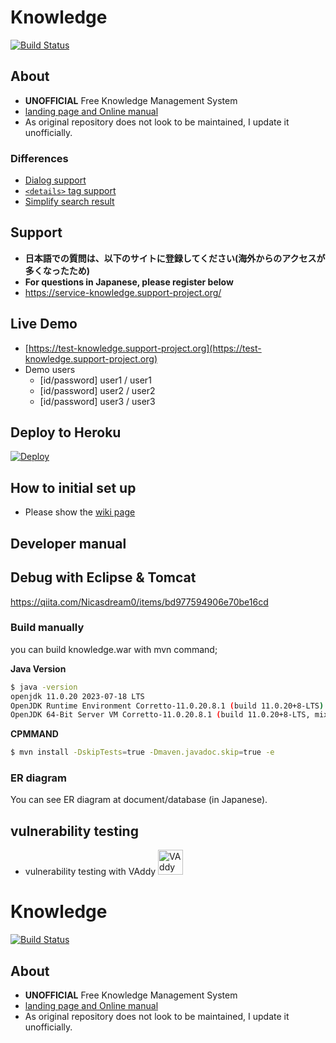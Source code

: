 # Knowledge

[![Build Status](https://travis-ci.org/support-project/knowledge.svg?branch=master)](https://travis-ci.org/support-project/knowledge)

## About

- **UNOFFICIAL** Free Knowledge Management System
- [landing page and Online manual](https://information-knowledge.support-project.org/)
- As original repository does not look to be maintained, I update it unofficially.

### Differences

- [Dialog support](https://github.com/support-project/knowledge/pull/1104)
- [`<details>` tag support](https://github.com/support-project/knowledge/pull/1107)
- [Simplify search result ](https://github.com/support-project/knowledge/pull/1110)

## Support

- **日本語での質問は、以下のサイトに登録してください(海外からのアクセスが多くなったため)**
- **For questions in Japanese, please register below**
- https://service-knowledge.support-project.org/

## Live Demo

- [https://test-knowledge.support-project.org](https://test-knowledge.support-project.org)
- Demo users
  - [id/password] user1 / user1
  - [id/password] user2 / user2
  - [id/password] user3 / user3

## Deploy to Heroku

[![Deploy](https://www.herokucdn.com/deploy/button.svg)](https://heroku.com/deploy?template=https://github.com/support-project/knowledge)

## How to initial set up

- Please show the [wiki page](https://github.com/support-project/knowledge/wiki)

## Developer manual

## Debug with Eclipse & Tomcat

https://qiita.com/Nicasdream0/items/bd977594906e70be16cd

### Build manually

you can build knowledge.war with mvn command;

**Java Version**

```sh
$ java -version
openjdk 11.0.20 2023-07-18 LTS
OpenJDK Runtime Environment Corretto-11.0.20.8.1 (build 11.0.20+8-LTS)
OpenJDK 64-Bit Server VM Corretto-11.0.20.8.1 (build 11.0.20+8-LTS, mixed mode)
```

**CPMMAND**

```sh
$ mvn install -DskipTests=true -Dmaven.javadoc.skip=true -e
```

### ER diagram

You can see ER diagram at document/database (in Japanese).

## vulnerability testing

- vulnerability testing with VAddy
  <a href="https://vaddy.net/" target="_blank">
  <img alt="VAddy logo" src="https://raw.github.com/wiki/support-project/knowledge/assets/images/VAddy_logo_b.png" height="40" /></a>

# Knowledge

[![Build Status](https://travis-ci.org/support-project/knowledge.svg?branch=master)](https://travis-ci.org/support-project/knowledge)

## About

- **UNOFFICIAL** Free Knowledge Management System
- [landing page and Online manual](https://information-knowledge.support-project.org/)
- As original repository does not look to be maintained, I update it unofficially.
